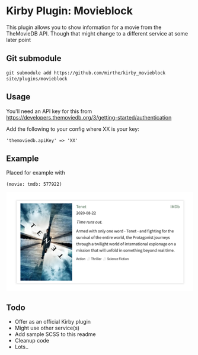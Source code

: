 # Kirby Plugin: Movieblock

This plugin allows you to show information for a movie from the TheMovieDB API. 
Though that might change to a different service at some later point

## Git submodule

```
git submodule add https://github.com/mirthe/kirby_movieblock site/plugins/movieblock
```

## Usage

You'll need an API key for this from 
https://developers.themoviedb.org/3/getting-started/authentication

Add the following to your config where XX is your key:

    'themoviedb.apiKey' => 'XX'

## Example 

Placed for example with 

    (movie: tmdb: 577922)

<img src="https://github.com/mirthe/kirby_movieblock/blob/9769099779996c7b40c8beda97eebd5d1ebee1e4/example.png" alt="Example of usage">

## Todo

- Offer as an official Kirby plugin
- Might use other service(s)
- Add sample SCSS to this readme
- Cleanup code
- Lots..
